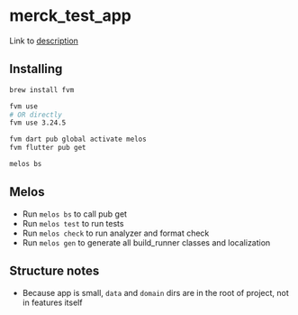 # merck_test_app
Link to [description](https://disk.yandex.ru/i/wOpUZoC6HH0-Fw)

## Installing
```sh
brew install fvm

fvm use
# OR directly
fvm use 3.24.5

fvm dart pub global activate melos
fvm flutter pub get

melos bs
```

## Melos
- Run `melos bs` to call pub get
- Run `melos test` to run tests
- Run `melos check` to run analyzer and format check
- Run `melos gen` to generate all build_runner classes and localization


## Structure notes
- Because app is small, `data` and `domain` dirs are in the root of project, not in features itself

